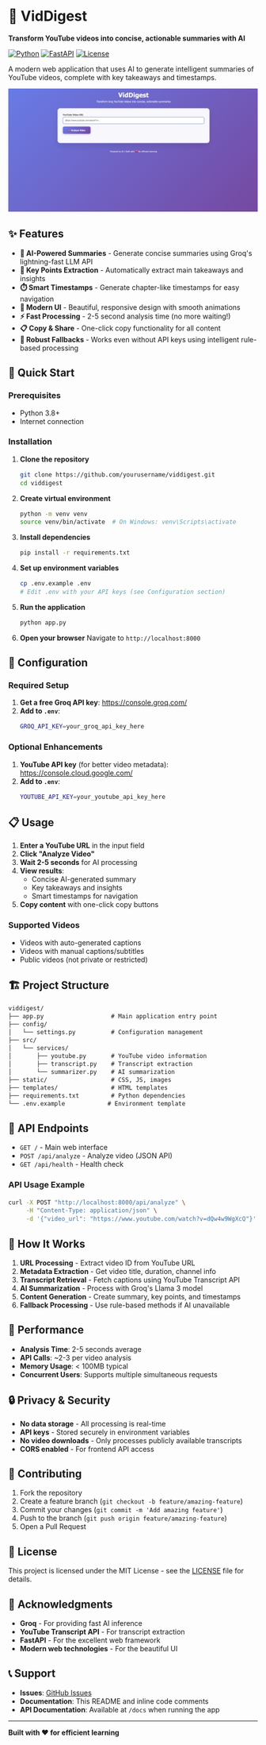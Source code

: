 # 🎥 VidDigest

**Transform YouTube videos into concise, actionable summaries with AI**

[![Python](https://img.shields.io/badge/Python-3.8+-blue.svg)](https://python.org)
[![FastAPI](https://img.shields.io/badge/FastAPI-0.104+-green.svg)](https://fastapi.tiangolo.com)
[![License](https://img.shields.io/badge/License-MIT-yellow.svg)](LICENSE)

A modern web application that uses AI to generate intelligent summaries of YouTube videos, complete with key takeaways and timestamps.

![VidDigest Screenshot](screenshots/app-demo.png)

## ✨ Features

- **🤖 AI-Powered Summaries** - Generate concise summaries using Groq's lightning-fast LLM API
- **🎯 Key Points Extraction** - Automatically extract main takeaways and insights
- **⏱️ Smart Timestamps** - Generate chapter-like timestamps for easy navigation
- **📱 Modern UI** - Beautiful, responsive design with smooth animations
- **⚡ Fast Processing** - 2-5 second analysis time (no more waiting!)
- **📋 Copy & Share** - One-click copy functionality for all content
- **🔧 Robust Fallbacks** - Works even without API keys using intelligent rule-based processing

## 🚀 Quick Start

### Prerequisites
- Python 3.8+
- Internet connection

### Installation

1. **Clone the repository**
   ```bash
   git clone https://github.com/yourusername/viddigest.git
   cd viddigest
   ```

2. **Create virtual environment**
   ```bash
   python -m venv venv
   source venv/bin/activate  # On Windows: venv\Scripts\activate
   ```

3. **Install dependencies**
   ```bash
   pip install -r requirements.txt
   ```

4. **Set up environment variables**
   ```bash
   cp .env.example .env
   # Edit .env with your API keys (see Configuration section)
   ```

5. **Run the application**
   ```bash
   python app.py
   ```

6. **Open your browser**
   Navigate to `http://localhost:8000`

## 🔧 Configuration

### Required Setup
1. **Get a free Groq API key**: https://console.groq.com/
2. **Add to `.env`**:
   ```bash
   GROQ_API_KEY=your_groq_api_key_here
   ```

### Optional Enhancements
1. **YouTube API key** (for better video metadata): https://console.cloud.google.com/
2. **Add to `.env`**:
   ```bash
   YOUTUBE_API_KEY=your_youtube_api_key_here
   ```

## 📋 Usage

1. **Enter a YouTube URL** in the input field
2. **Click "Analyze Video"**
3. **Wait 2-5 seconds** for AI processing
4. **View results**:
   - Concise AI-generated summary
   - Key takeaways and insights
   - Smart timestamps for navigation
5. **Copy content** with one-click copy buttons

### Supported Videos
- Videos with auto-generated captions
- Videos with manual captions/subtitles
- Public videos (not private or restricted)

## 🏗️ Project Structure

```
viddigest/
├── app.py                   # Main application entry point
├── config/
│   └── settings.py          # Configuration management
├── src/
│   └── services/
│       ├── youtube.py       # YouTube video information
│       ├── transcript.py    # Transcript extraction
│       └── summarizer.py    # AI summarization
├── static/                  # CSS, JS, images
├── templates/               # HTML templates
├── requirements.txt         # Python dependencies
└── .env.example            # Environment template
```

## 🔌 API Endpoints

- `GET /` - Main web interface
- `POST /api/analyze` - Analyze video (JSON API)
- `GET /api/health` - Health check

### API Usage Example
```bash
curl -X POST "http://localhost:8000/api/analyze" \
     -H "Content-Type: application/json" \
     -d '{"video_url": "https://www.youtube.com/watch?v=dQw4w9WgXcQ"}'
```

## 🧠 How It Works

1. **URL Processing** - Extract video ID from YouTube URL
2. **Metadata Extraction** - Get video title, duration, channel info
3. **Transcript Retrieval** - Fetch captions using YouTube Transcript API
4. **AI Summarization** - Process with Groq's Llama 3 model
5. **Content Generation** - Create summary, key points, and timestamps
6. **Fallback Processing** - Use rule-based methods if AI unavailable

## 🎯 Performance

- **Analysis Time**: 2-5 seconds average
- **API Calls**: ~2-3 per video analysis
- **Memory Usage**: < 100MB typical
- **Concurrent Users**: Supports multiple simultaneous requests

## 🔒 Privacy & Security

- **No data storage** - All processing is real-time
- **API keys** - Stored securely in environment variables
- **No video downloads** - Only processes publicly available transcripts
- **CORS enabled** - For frontend API access

## 🤝 Contributing

1. Fork the repository
2. Create a feature branch (`git checkout -b feature/amazing-feature`)
3. Commit your changes (`git commit -m 'Add amazing feature'`)
4. Push to the branch (`git push origin feature/amazing-feature`)
5. Open a Pull Request

## 📄 License

This project is licensed under the MIT License - see the [LICENSE](LICENSE) file for details.

## 🙏 Acknowledgments

- **Groq** - For providing fast AI inference
- **YouTube Transcript API** - For transcript extraction
- **FastAPI** - For the excellent web framework
- **Modern web technologies** - For the beautiful UI

## 📞 Support

- **Issues**: [GitHub Issues](https://github.com/yourusername/viddigest/issues)
- **Documentation**: This README and inline code comments
- **API Documentation**: Available at `/docs` when running the app

---

**Built with ❤️ for efficient learning**
